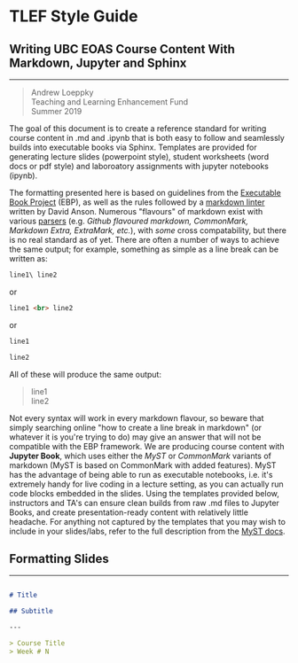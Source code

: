 # TLEF Style Guide

## Writing UBC EOAS Course Content With Markdown, Jupyter and Sphinx

---
> Andrew Loeppky<br>
> Teaching and Learning Enhancement Fund<br>
> Summer 2019

The goal of this document is to create a reference standard for writing course content in .md and .ipynb that is both easy to follow and seamlessly builds into executable books via Sphinx. Templates are provided for generating lecture slides (powerpoint style), student worksheets (word docs or pdf style) and laboroatory assignments with jupyter notebooks (ipynb).

The formatting presented here is based on guidelines from the [Executable Book Project](<https://github.com/executablebooks/jupyter-book/tree/master/docs/content>) (EBP), as well as the rules followed by a [markdown linter](<https://github.com/DavidAnson/markdownlint/blob/v0.20.3/doc/Rules.md#md033>) written by David Anson. Numerous "flavours" of markdown exist with various [parsers](<https://stackoverflow.com/questions/2933192/what-is-parsing-in-terms-that-a-new-programmer-would-understand>) (e.g. *Github flavoured markdown, CommonMark, Markdown Extra, ExtraMark, etc.*), with *some* cross compatability, but there is no real standard as of yet. There are often a number of ways to achieve the same output; for example, something as simple as a line break can be written as:

```markdown
line1\ line2
```

or

```markdown
line1 <br> line2
```

or

```markdown
line1

line2
```

All of these will produce the same output:

>line1 <br> line2

Not every syntax will work in every markdown flavour, so beware that simply searching online "how to create a line break in markdown" (or whatever it is you're trying to do) may give an answer that will not be compatible with the EBP framework. We are producing course content with **Jupyter Book**, which uses either the *MyST* or *CommonMark* variants of markdown (MyST is based on CommonMark with added features). MyST has the advantage of being able to run as executable notebooks, i.e. it's extremely handy for live coding in a lecture setting, as you can actually run code blocks embedded in the slides. Using the templates provided below, instructors and TA's can ensure clean builds from raw .md files to Jupyter Books, and create presentation-ready content with relatively little headache. For anything not captured by the templates that you may wish to include in your slides/labs, refer to the full description from the [MyST docs](<https://myst-parser.readthedocs.io/en/latest/using/syntax.html>).

## Formatting Slides

---

```markdown

# Title

## Subtitle

---

> Course Title
> Week # N
 ```
